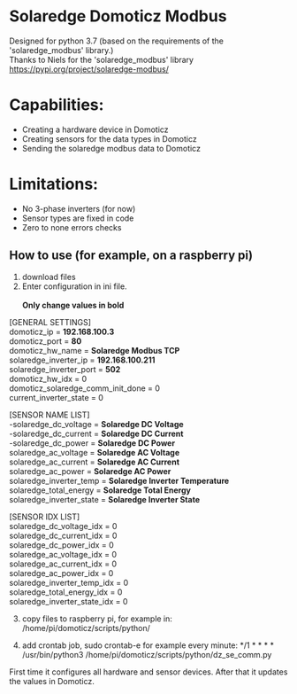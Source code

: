 # Solaredge Domoticz Modbus

Designed for python 3.7 (based on the requirements of the 'solaredge_modbus' library.)<br/>
Thanks to Niels for the 'solaredge_modbus' library https://pypi.org/project/solaredge-modbus/<br/>

# Capabilities:                                                                                    
- Creating a hardware device in Domoticz                                                      
- Creating sensors for the data types in Domoticz                                             
- Sending the solaredge modbus data to Domoticz     

# Limitations:                                                                                    
- No 3-phase inverters (for now)                                                    
- Sensor types are fixed in code                                          
- Zero to none errors checks   

## How to use (for example, on a raspberry pi)
1. download files
2. Enter configuration in ini file.<br/>
<br/>**Only change values in bold**

[GENERAL SETTINGS]<br/>
domoticz_ip = **192.168.100.3**<br/>
domoticz_port = **80**<br/>
domoticz_hw_name = **Solaredge Modbus TCP** <br/>
solaredge_inverter_ip = **192.168.100.211**<br/>
solaredge_inverter_port = **502**<br/>
domoticz_hw_idx = 0<br/>
domoticz_solaredge_comm_init_done = 0<br/>
current_inverter_state = 0<br/>

[SENSOR NAME LIST]<br/>
-solaredge_dc_voltage = **Solaredge DC Voltage**<br/>
-solaredge_dc_current = **Solaredge DC Current**<br/>
-solaredge_dc_power = **Solaredge DC Power**<br/>
solaredge_ac_voltage = **Solaredge AC Voltage**<br/>
solaredge_ac_current = **Solaredge AC Current**<br/>
solaredge_ac_power = **Solaredge AC Power**<br/>
solaredge_inverter_temp = **Solaredge Inverter Temperature**<br/>
solaredge_total_energy = **Solaredge Total Energy**<br/>
solaredge_inverter_state = **Solaredge Inverter State**<br/>

[SENSOR IDX LIST]<br/>
solaredge_dc_voltage_idx = 0<br/>
solaredge_dc_current_idx = 0<br/>
solaredge_dc_power_idx = 0<br/>
solaredge_ac_voltage_idx = 0<br/>
solaredge_ac_current_idx = 0<br/>
solaredge_ac_power_idx = 0<br/>
solaredge_inverter_temp_idx = 0<br/>
solaredge_total_energy_idx = 0<br/>
solaredge_inverter_state_idx = 0<br/>

3. copy files to raspberry pi, for example in: /home/pi/domoticz/scripts/python/

4. add crontab job, sudo crontab-e
for example every minute:
*/1 * * * * /usr/bin/python3 /home/pi/domoticz/scripts/python/dz_se_comm.py

First time it configures all hardware and sensor devices. 
After that it updates the values in Domoticz.

